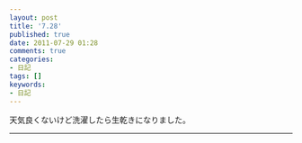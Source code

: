 ```yaml
---
layout: post
title: '7.28'
published: true
date: 2011-07-29 01:28
comments: true
categories:
- 日記
tags: []
keywords:
- 日記
---
```

天気良くないけど洗濯したら生乾きになりました。

---

